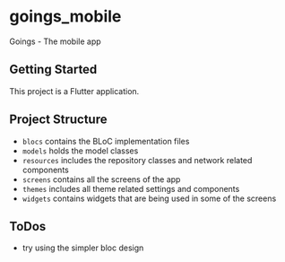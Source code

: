 # goings_mobile

Goings - The mobile app

## Getting Started

This project is a Flutter application.

## Project Structure

- `blocs` contains the BLoC implementation files
- `models` holds the model classes
- `resources` includes the repository classes and network related components
- `screens` contains all the screens of the app
- `themes` includes all theme related settings and components
- `widgets` contains widgets that are being used in some of the screens

## ToDos

- try using the simpler bloc design
